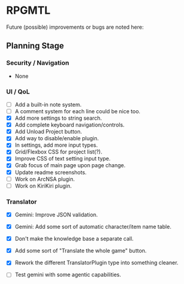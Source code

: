 # RPGMTL  
Future (possible) improvements or bugs are noted here:  
  
## Planning Stage  
  
### Security / Navigation  
- None
  
### UI / QoL  
  
- [ ] Add a built-in note system.  
- [ ] A comment system for each line could be nice too.  
- [x] Add more settings to string search.  
- [x] Add complete keyboard navigation/controls.  
- [x] Add Unload Project button.  
- [x] Add way to disable/enable plugin.  
- [x] In settings, add more input types.  
- [x] Grid/Flexbox CSS for project list(?).  
- [x] Improve CSS of text setting input type.  
- [x] Grab focus of main page upon page change.  
- [x] Update readme screenshots.  
- [ ] Work on ArcNSA plugin.  
- [ ] Work on KiriKiri plugin.  
  
### Translator
  
- [x] Gemini: Improve JSON validation.  
- [x] Gemini: Add some sort of automatic character/item name table.  
- [x] Don't make the knowledge base a separate call.  
- [x] Add some sort of "Translate the whole game" button.  
- [x] Rework the different TranslatorPlugin type into something cleaner.  
- [ ] Test gemini with some agentic capabilities.  
  
